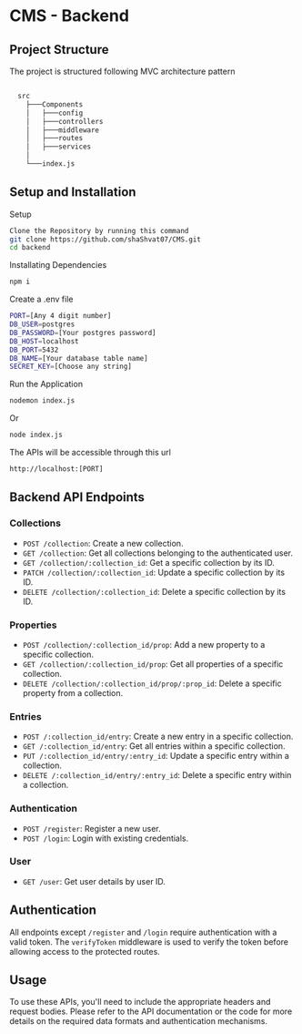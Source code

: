 
# CMS - Backend

## Project Structure
The project is structured following MVC architecture pattern

```bash

  src
    ├───Components
    │   ├───config
    │   ├───controllers
    │   ├───middleware
    │   ├───routes
    │   ├───services
    │      
    └───index.js
```
## Setup and Installation

Setup
```bash
Clone the Repository by running this command 
git clone https://github.com/shaShvat07/CMS.git
cd backend 
```

Installating Dependencies
```bash
npm i
```
Create a .env file
```bash
PORT=[Any 4 digit number]
DB_USER=postgres
DB_PASSWORD=[Your postgres password]
DB_HOST=localhost
DB_PORT=5432
DB_NAME=[Your database table name]
SECRET_KEY=[Choose any string]
```
Run the Application
```bash
nodemon index.js
```
Or
```bash
node index.js
```
The APIs will be accessible through this url
```bash
http://localhost:[PORT]
``` 
## Backend API Endpoints

### Collections

- `POST /collection`: Create a new collection.
- `GET /collection`: Get all collections belonging to the authenticated user.
- `GET /collection/:collection_id`: Get a specific collection by its ID.
- `PATCH /collection/:collection_id`: Update a specific collection by its ID.
- `DELETE /collection/:collection_id`: Delete a specific collection by its ID.

### Properties

- `POST /collection/:collection_id/prop`: Add a new property to a specific collection.
- `GET /collection/:collection_id/prop`: Get all properties of a specific collection.
- `DELETE /collection/:collection_id/prop/:prop_id`: Delete a specific property from a collection.

### Entries

- `POST /:collection_id/entry`: Create a new entry in a specific collection.
- `GET /:collection_id/entry`: Get all entries within a specific collection.
- `PUT /:collection_id/entry/:entry_id`: Update a specific entry within a collection.
- `DELETE /:collection_id/entry/:entry_id`: Delete a specific entry within a collection.

### Authentication

- `POST /register`: Register a new user.
- `POST /login`: Login with existing credentials.

### User

- `GET /user`: Get user details by user ID.

## Authentication

All endpoints except `/register` and `/login` require authentication with a valid token. The `verifyToken` middleware is used to verify the token before allowing access to the protected routes.

## Usage

To use these APIs, you'll need to include the appropriate headers and request bodies. Please refer to the API documentation or the code for more details on the required data formats and authentication mechanisms.
